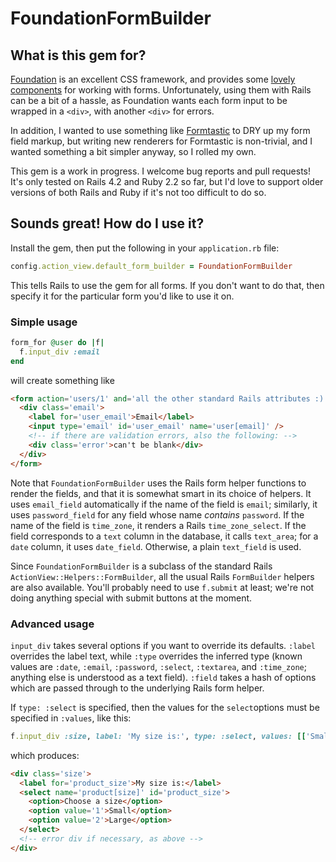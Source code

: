 # FoundationFormBuilder

## What is this gem for?

[Foundation](http://foundation.zurb.com) is an excellent CSS framework, and provides some [lovely components](http://foundation.zurb.com/docs/components/forms.html) for working with forms. Unfortunately, using them with Rails can be a bit of a hassle, as Foundation wants each form input to be wrapped in a `<div>`, with another `<div>` for errors.

In addition, I wanted to use something like [Formtastic](http://github.com/justinfrench/formtastic) to DRY up my form field markup, but writing new renderers for Formtastic is non-trivial, and I wanted something a bit simpler anyway, so I rolled my own.

This gem is a work in progress. I welcome bug reports and pull requests! It's only tested on Rails 4.2 and Ruby 2.2 so far, but I'd love to support older versions of both Rails and Ruby if it's not too difficult to do so.

## Sounds great! How do I use it?

Install the gem, then put the following in your `application.rb` file:
```ruby
config.action_view.default_form_builder = FoundationFormBuilder
```
This tells Rails to use the gem for all forms. If you don't want to do that, then specify it for the particular form you'd like to use it on.

### Simple usage

```ruby
form_for @user do |f|
  f.input_div :email
end
```
will create something like
```html
<form action='users/1' and='all the other standard Rails attributes :)'>
  <div class='email'>
    <label for='user_email'>Email</label>
    <input type='email' id='user_email' name='user[email]' />
    <!-- if there are validation errors, also the following: -->
    <div class='error'>can't be blank</div>
  </div>
</form>
```

Note that `FoundationFormBuilder` uses the Rails form helper functions to render the fields, and that it is somewhat smart in its choice of helpers. It uses `email_field` automatically if the name of the field is `email`; similarly, it uses `password_field` for any field whose name *contains* `password`. If the name of the field is `time_zone`, it renders a Rails `time_zone_select`. If the field corresponds to a `text` column in the database, it calls `text_area`; for a `date` column, it uses `date_field`. Otherwise, a plain `text_field` is used.


Since `FoundationFormBuilder` is a subclass of the standard Rails `ActionView::Helpers::FormBuilder`, all the usual Rails `FormBuilder` helpers are also available. You'll probably need to use `f.submit` at least; we're not doing anything special with submit buttons at the moment.

### Advanced usage

`input_div` takes several options if you want to override its defaults. `:label` overrides the label text, while `:type` overrides the inferred type (known values are `:date`, `:email`, `:password`, `:select`, `:textarea`, and `:time_zone`; anything else is understood as a text field). `:field` takes a hash of options which are passed through to the underlying Rails form helper.

If `type: :select` is specified, then the values for the `select`options must be specified in `:values`, like this:

```ruby
f.input_div :size, label: 'My size is:', type: :select, values: [['Small', 1], ['Large', 2]], field: {prompt: 'Choose a size'}
```

which produces:
```html
<div class='size'>
  <label for='product_size'>My size is:</label>
  <select name='product[size]' id='product_size'>
    <option>Choose a size</option>
    <option value='1'>Small</option>
    <option value='2'>Large</option>
  </select>
  <!-- error div if necessary, as above -->
</div>
```
